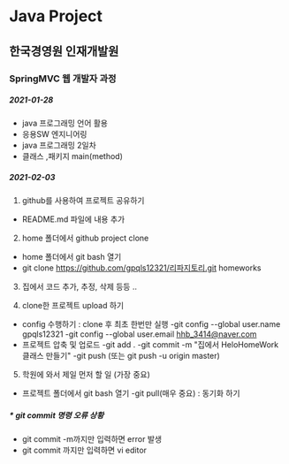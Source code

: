 # Java Project
## 한국경영원 인재개발원 
### SpringMVC 웹 개발자 과정

##### 2021-01-28

* java 프로그래밍 언어 활용 
* 응용SW 엔지니어링
* java 프로그래밍 2일차 
* 클래스 ,패키지 main(method)

##### 2021-02-03
1. github를 사용하여 프로젝트 공유하기
* README.md 파일에 내용 추가

2. home 폴더에서 github project clone
* home 폴더에서 git bash 열기
* git clone https://github.com/gpqls12321/리파지토리.git homeworks

3. 집에서 코드 추가, 추정, 삭제 등등 ..

4. clone한 프로젝트 upload 하기 
* config 수행하기 : clone 후 최초 한번만 실행
   -git config --global user.name gpqls12321
   -git config --global user.email hhb_3414@naver.com
* 프로젝트 압축 및 업로드
   -git add .
   -git commit -m "집에서 HeloHomeWork 클래스 만들기"
   -git push (또는 git push -u origin master)

5. 학원에 와서 제일 먼저 할 일 (가장 중요)
* 프로젝트 폴더에서 git bash 열기
   -git pull(매우 중요) : 동기화 하기
   
##### *   git commit 명령 오류 상황
* git commit -m까지만 입력하면 error 발생
* git commit 까지만 입력하면 vi editor